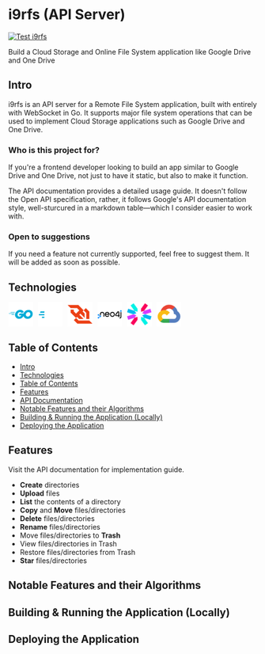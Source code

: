 # i9rfs (API Server)

[![Test i9rfs](https://github.com/the-real-i9/i9rfs-server/actions/workflows/test.yml/badge.svg)](https://github.com/the-real-i9/i9rfs-server/actions/workflows/test.yml)

Build a Cloud Storage and Online File System application like Google Drive and One Drive

## Intro

i9rfs is an API server for a Remote File System application, built with entirely with WebSocket in Go. It supports major file system operations that can be used to implement Cloud Storage applications such as Google Drive and One Drive.

### Who is this project for?

If you're a frontend developer looking to build an app similar to Google Drive and One Drive, not just to have it static, but also to make it function.

The API documentation provides a detailed usage guide. It doesn't follow the Open API specification, rather, it follows Google's API documentation style, well-sturcured in a markdown table&#x2014;which I consider easier to work with.

### Open to suggestions

If you need a feature not currently supported, feel free to suggest them. It will be added as soon as possible.

## Technologies

<div style="display: flex;">
<img style="margin-right: 10px" alt="go" width="50" src="./z_attachments/tech-icons/go-original-wordmark.svg" />
<img style="margin-right: 10px" alt="go" width="50" src="./z_attachments/tech-icons/gofiber.svg" />
<img style="margin-right: 10px" alt="go" width="50" src="./z_attachments/tech-icons/websocket.svg" />
<img style="margin-right: 10px" alt="neo4j" width="50" src="./z_attachments/tech-icons/neo4j-original-wordmark.svg" />
<img style="margin-right: 10px" alt="go" width="50" src="./z_attachments/tech-icons/jwt.svg" />
<img style="margin-right: 10px" alt="go" width="50" src="./z_attachments/tech-icons/googlecloud-original.svg" />
</div>

## Table of Contents

- [Intro](#intro)
- [Technologies](#technologies)
- [Table of Contents](#table-of-contents)
- [Features](#features)
- [API Documentation](API%20doc.md)
- [Notable Features and their Algorithms](#notable-features-and-their-algorithms)
- [Building & Running the Application (Locally)](#building--running-the-application-locally)
- [Deploying the Application](#deploying-the-application)

## Features

Visit the API documentation for implementation guide.

- **Create** directories
- **Upload** files
- **List** the contents of a directory
- **Copy** and **Move** files/directories
- **Delete** files/directories
- **Rename** files/directories
- Move files/directories to **Trash**
- View files/directories in Trash
- Restore files/directories from Trash
- **Star** files/directories

## Notable Features and their Algorithms

## Building & Running the Application (Locally)

## Deploying the Application

